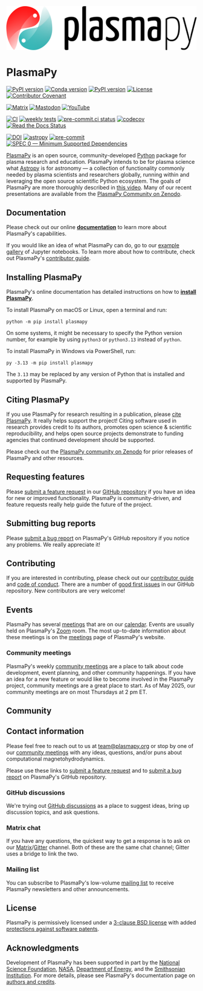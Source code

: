<div align="center"><img src="https://raw.githubusercontent.com/PlasmaPy/PlasmaPy-logo/main/exports/with-text-dark.png" width="600"/></div>

# PlasmaPy

[![PyPI version](https://img.shields.io/pypi/v/plasmapy?style=flat&logo=pypi)](https://pypi.org/project/plasmapy/)
[![Conda version](https://img.shields.io/conda/v/conda-forge/plasmapy?style=flat&logo=anaconda)](https://img.shields.io/conda/v/conda-forge/plasmapy)
[![PyPI version](https://img.shields.io/pypi/pyversions/plasmapy?style=flat&logo=python)](https://img.shields.io/pypi/pyversions/plasmapy?style=plastic)
[![License](https://img.shields.io/badge/License-BSD%203--Clause-blue.svg)](./LICENSE.md)
[![Contributor Covenant](https://img.shields.io/badge/Contributor%20Covenant-2.1-4baaaa.svg)](https://docs.plasmapy.org/en/latest/CODE_OF_CONDUCT.html)

[![Matrix](https://img.shields.io/badge/Matrix-join%20chat-blueviolet?style=flat&logo=matrix)](https://app.element.io/#/room/#plasmapy:openastronomy.org)
<a rel="me" href="https://fosstodon.org/@plasmapy">![Mastodon](https://img.shields.io/badge/Mastodon-plasmapy%40fosstodon.org-blue?logo=mastodon&style=fla)</a>
[![YouTube](https://img.shields.io/badge/YouTube%20-subscribe-red?style=flat&logo=youtube)](https://www.youtube.com/channel/UCSH6qzslhqIZKTAJmHPxIxw)

[![CI](https://github.com/PlasmaPy/PlasmaPy/actions/workflows/ci.yml/badge.svg)](https://github.com/PlasmaPy/PlasmaPy/actions/workflows/ci.yml)
[![weekly tests](https://github.com/PlasmaPy/PlasmaPy/actions/workflows/weekly.yml/badge.svg)](https://github.com/PlasmaPy/PlasmaPy/actions/workflows/weekly.yml)
[![pre-commit.ci status](https://results.pre-commit.ci/badge/github/PlasmaPy/PlasmaPy/main.svg)](https://results.pre-commit.ci/latest/github/PlasmaPy/PlasmaPy/main)
[![codecov](https://codecov.io/gh/PlasmaPy/PlasmaPy/branch/main/graph/badge.svg)](https://codecov.io/gh/PlasmaPy/PlasmaPy)
[![Read the Docs Status](https://readthedocs.org/projects/plasmapy/badge/?version=latest)](http://plasmapy.readthedocs.io/en/latest/?badge=latest)

[![DOI](https://zenodo.org/badge/DOI/10.5281/zenodo.1436011.svg)](https://doi.org/10.5281/zenodo.1436011)
[![astropy](http://img.shields.io/badge/powered%20by-Astropy-orange.svg?style=flat&logo=astropy)](http://www.astropy.org/)
[![pre-commit](https://img.shields.io/badge/pre--commit-enabled-brightgreen?logo=pre-commit&logoColor=white)](https://github.com/pre-commit/pre-commit)
[![SPEC 0 — Minimum Supported Dependencies](https://img.shields.io/badge/SPEC-0-green?labelColor=%23004811&color=%235CA038)](https://scientific-python.org/specs/spec-0000/)

[PlasmaPy] is an open source, community-developed [Python] package for
plasma research and education. PlasmaPy intends to be for plasma science
what [Astropy] is for astronomy — a collection of functionality commonly
needed by plasma scientists and researchers globally, running within and
leveraging the open source scientific Python ecosystem. The goals of
PlasmaPy are more thoroughly described in [this video]. Many of our
recent presentations are available from the
[PlasmaPy Community on Zenodo].

## Documentation

Please check out our online [**documentation**] to learn more about
PlasmaPy's capabilities.

If you would like an idea of what PlasmaPy can do, go to our
[example gallery] of Jupyter notebooks. To learn more about how to
contribute, check out PlasmaPy's [contributor guide].

## Installing PlasmaPy

PlasmaPy's online documentation has detailed instructions on how to
[**install PlasmaPy**].

To install PlasmaPy on macOS or Linux, open a terminal and run:

```Shell
python -m pip install plasmapy
```

On some systems, it might be necessary to specify the Python version
number, for example by using `python3` or `python3.13` instead of
`python`.

To install PlasmaPy in Windows via PowerShell, run:

```Shell
py -3.13 -m pip install plasmapy
```

The `3.13` may be replaced by any version of Python that is installed
and supported by PlasmaPy.

## Citing PlasmaPy

If you use PlasmaPy for research resulting in a publication, please
[cite PlasmaPy]. It really helps support the project! Citing software
used in research provides credit to its authors, promotes open science &
scientific reproducibility, and helps open source projects demonstrate
to funding agencies that continued development should be supported.

Please check out the [PlasmaPy community on Zenodo] for prior releases
of PlasmaPy and other resources.

## Requesting features

Please [submit a feature request] in our [GitHub repository] if you have
an idea for new or improved functionality. PlasmaPy is community-driven,
and feature requests really help guide the future of the project.

## Submitting bug reports

Please [submit a bug report] on PlasmaPy's GitHub repository if you
notice any problems. We really appreciate it!

## Contributing

If you are interested in contributing, please check out our
[contributor guide] and [code of conduct]. There are a number of
[good first issues] in our GitHub repository. New contributors are very
welcome!

## Events

PlasmaPy has several [meetings] that are on our [calendar]. Events are
usually held on PlasmaPy's [Zoom] room. The most up-to-date information
about these meetings is on the [meetings] page of PlasmaPy's website.

### Community meetings

PlasmaPy's weekly [community meetings] are a place to talk about code
development, event planning, and other community happenings. If you have
an idea for a new feature or would like to become involved in the
PlasmaPy project, community meetings are a great place to start. As of
May 2025, our community meetings are on most Thursdays at 2 pm ET.

## Community

## Contact information

Please feel free to reach out to us at [team@plasmapy.org] or stop by
one of our [community meetings] with any ideas, questions, and/or puns
about computational magnetohydrodynamics.

Please use these links to [submit a feature request] and to
[submit a bug report] on PlasmaPy's GitHub repository.

### GitHub discussions

We're trying out [GitHub discussions] as a place to suggest ideas, bring
up discussion topics, and ask questions.

### Matrix chat

If you have any questions, the quickest way to get a response is to ask
on our [Matrix]/[Gitter] channel. Both of these are the same chat
channel; Gitter uses a bridge to link the two.

### Mailing list

You can subscribe to PlasmaPy's low-volume [mailing list] to receive
PlasmaPy newsletters and other announcements.

## License

PlasmaPy is permissively licensed under a [3-clause BSD license] with
added [protections against software patents].

## Acknowledgments

Development of PlasmaPy has been supported in part by the
[National Science Foundation], [NASA], [Department of Energy], and the
[Smithsonian Institution]. For more details, please see PlasmaPy's
documentation page on [authors and credits].

[**documentation**]: https://docs.plasmapy.org
[**install plasmapy**]: https://docs.plasmapy.org/en/stable/install.html
[3-clause bsd license]: ./LICENSE.md
[astropy]: https://www.astropy.org
[authors and credits]: https://docs.plasmapy.org/en/latest/about/credits.html
[calendar]: https://calendar.google.com/calendar/embed?src=c_sqqq390s24jjfjp3q86pv41pi8%40group.calendar.google.com&ctz=America%2FNew_York
[cite plasmapy]: https://docs.plasmapy.org/en/latest/about/citation.html
[code of conduct]: http://docs.plasmapy.org/en/latest/CODE_OF_CONDUCT.html
[community meetings]: https://www.plasmapy.org/meetings/weekly
[contributor guide]: https://docs.plasmapy.org/en/latest/development/index.html
[department of energy]: https://www.energy.gov
[example gallery]: https://docs.plasmapy.org/en/stable/examples.html
[github discussions]: https://github.com/PlasmaPy/PlasmaPy/discussions
[github repository]: https://github.com/PlasmaPy/PlasmaPy
[gitter]: https://gitter.im/PlasmaPy/Lobby
[good first issues]: https://github.com/PlasmaPy/PlasmaPy/issues?q=is%3Aissue+is%3Aopen+label%3A%22good+first+issue%22
[mailing list]: https://groups.google.com/forum/#!forum/plasmapy
[matrix]: https://app.element.io/#/room/#plasmapy:openastronomy.org
[meetings]: https://www.plasmapy.org/meetings/weekly
[nasa]: https://www.nasa.gov/
[national science foundation]: https://nsf.gov
[plasmapy]: https://www.plasmapy.org
[plasmapy community on zenodo]: https://zenodo.org/communities/plasmapy
[protections against software patents]: ./PATENT.md
[python]: https://www.python.org
[smithsonian institution]: https://www.si.edu
[submit a bug report]: https://github.com/PlasmaPy/PlasmaPy/issues/new?assignees=&labels=Bug&template=bug_report.yml
[submit a feature request]: https://github.com/PlasmaPy/PlasmaPy/issues/new?assignees=&labels=Feature+request&template=feature_request.yml
[team@plasmapy.org]: mailto:team@plasmapy.org
[this video]: https://youtu.be/E8RwQF5wcXM
[zoom]: https://zoom.us/j/91633383503?pwd=QWNkdHpWeFhrYW1vQy91ODNTVG5Ndz09
